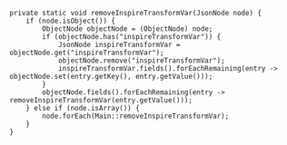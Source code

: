     private static void removeInspireTransformVar(JsonNode node) {
        if (node.isObject()) {
            ObjectNode objectNode = (ObjectNode) node;
            if (objectNode.has("inspireTransformVar")) {
                JsonNode inspireTransformVar = objectNode.get("inspireTransformVar");
                objectNode.remove("inspireTransformVar");
                inspireTransformVar.fields().forEachRemaining(entry -> objectNode.set(entry.getKey(), entry.getValue()));
            }
            objectNode.fields().forEachRemaining(entry -> removeInspireTransformVar(entry.getValue()));
        } else if (node.isArray()) {
            node.forEach(Main::removeInspireTransformVar);
        }
    }
